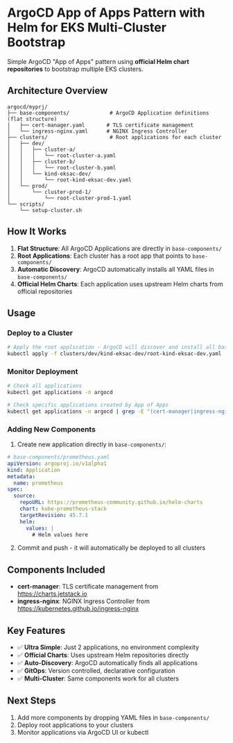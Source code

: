 # ArgoCD App of Apps Pattern with Helm for EKS Multi-Cluster Bootstrap

Simple ArgoCD "App of Apps" pattern using **official Helm chart repositories** to bootstrap multiple EKS clusters.

## Architecture Overview

```
argocd/myprj/
├── base-components/             # ArgoCD Application definitions (flat structure)
│   ├── cert-manager.yaml       # TLS certificate management
│   └── ingress-nginx.yaml      # NGINX Ingress Controller
├── clusters/                    # Root applications for each cluster
│   ├── dev/
│   │   ├── cluster-a/
│   │   │   └── root-cluster-a.yaml
│   │   ├── cluster-b/
│   │   │   └── root-cluster-b.yaml
│   │   └── kind-eksac-dev/
│   │       └── root-kind-eksac-dev.yaml
│   └── prod/
│       └── cluster-prod-1/
│           └── root-cluster-prod-1.yaml
└── scripts/
    └── setup-cluster.sh
```

## How It Works

1. **Flat Structure**: All ArgoCD Applications are directly in `base-components/`
2. **Root Applications**: Each cluster has a root app that points to `base-components/`
3. **Automatic Discovery**: ArgoCD automatically installs all YAML files in `base-components/`
4. **Official Helm Charts**: Each application uses upstream Helm charts from official repositories

## Usage

### Deploy to a Cluster

```bash
# Apply the root application - ArgoCD will discover and install all base components
kubectl apply -f clusters/dev/kind-eksac-dev/root-kind-eksac-dev.yaml
```

### Monitor Deployment

```bash
# Check all applications
kubectl get applications -n argocd

# Check specific applications created by App of Apps
kubectl get applications -n argocd | grep -E "(cert-manager|ingress-nginx)"
```

### Adding New Components

1. Create new application directly in `base-components/`:
```yaml
# base-components/prometheus.yaml
apiVersion: argoproj.io/v1alpha1
kind: Application
metadata:
  name: prometheus
spec:
  source:
    repoURL: https://prometheus-community.github.io/helm-charts
    chart: kube-prometheus-stack
    targetRevision: 45.7.1
    helm:
      values: |
        # Helm values here
```

2. Commit and push - it will automatically be deployed to all clusters

## Components Included

- **cert-manager**: TLS certificate management from https://charts.jetstack.io
- **ingress-nginx**: NGINX Ingress Controller from https://kubernetes.github.io/ingress-nginx

## Key Features

- ✅ **Ultra Simple**: Just 2 applications, no environment complexity
- ✅ **Official Charts**: Uses upstream Helm repositories directly
- ✅ **Auto-Discovery**: ArgoCD automatically finds all applications
- ✅ **GitOps**: Version controlled, declarative configuration
- ✅ **Multi-Cluster**: Same components work for all clusters

## Next Steps

1. Add more components by dropping YAML files in `base-components/`
2. Deploy root applications to your clusters
3. Monitor applications via ArgoCD UI or kubectl 